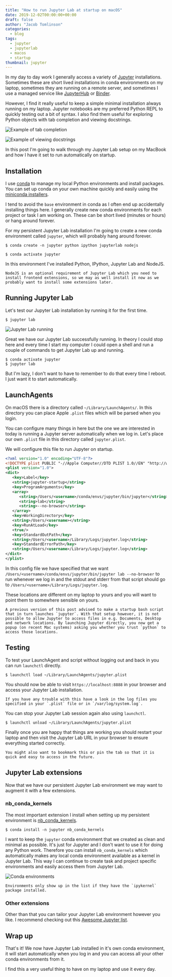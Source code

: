 ```yaml
---
title: "How to run Jupyter Lab at startup on macOS"
date: 2019-12-02T00:00:00+00:00
draft: false
author: "Jacob Tomlinson"
categories:
  - blog
tags:
  - jupyter
  - jupyterlab
  - macos
  - startup
thumbnail: jupyter
---
```


In my day to day work I generally access a variety of [Jupyter](https://jupyter.org/) installations. Sometimes these are short lived installations in conda environments on my laptop, sometimes they are running on a remote server, and sometimes I use a managed service like [JupyterHub](https://jupyter.org/hub) or [Binder](https://mybinder.org/).

However, I find it really useful to keep a simple minimal installation always running on my laptop. Jupyter notebooks are my preferred Python REPL to quickly testing out a bit of syntax. I also find them useful for exploring Python objects with tab completion and viewing docstrings.

![Example of tab completion](nMRX1PG.png "Example of tab completion")

![Example of viewing docstrings](j5YD7Po.png "Example of viewing docstrings")

In this post I'm going to walk through my Jupyter Lab setup on my MacBook and how I have it set to run automatically on startup.

## Installation

I use [conda](https://docs.conda.io/projects/conda/en/latest/) to manage my local Python environments and install packages. You can set up conda on your own machine quickly and easily using the [miniconda installers](https://docs.conda.io/en/latest/miniconda.html).

I tend to avoid the `base` environment in conda as I often end up accidentally installing things here. I generally create new conda environments for each project or task I am working on. These can be short lived (minutes or hours) or hang around forever.

For my persistent Jupyter Lab installation I'm going to create a new conda environment called `jupyter`, which will probably hang around forever.

```console
$ conda create -n jupyter python ipython jupyterlab nodejs

$ conda activate jupyter
```

In this environment I've installed Python, IPython, Jupyter Lab and NodeJS.

```info
NodeJS is an optional requirement of Jupyter Lab which you need to install frontend extensions, so we may as well install it now as we probably want to install some extensions later.
```

## Running Jupyter Lab

Let's test our Jupyter Lab installation by running it for the first time.

```console
$ jupyter lab
```

![Jupyter Lab running](b4VoXv4.png)

Great we have our Jupyter Lab successfully running. In theory I could stop here and every time I start my computer I could open a shell and run a couple of commands to get Jupyter Lab up and running.

```console
$ conda activate jupyter
$ jupyter lab
```

But I'm lazy, I don't want to have to remember to do that every time I reboot. I just want it to start automatically.

## LaunchAgents

On macOS there is a directory called `~/Library/LaunchAgents/`. In this directory you can place Apple `.plist` files which will be parsed when you login.

You can configure many things in here but the one we are interested in today is running a Jupyter server automatically when we log in. Let's place our own `.plist` file in this directory called `jupyter.plist`.

We will configure this file to run Jupyter on startup.

```xml
<?xml version="1.0" encoding="UTF-8"?>
<!DOCTYPE plist PUBLIC "-//Apple Computer//DTD PLIST 1.0//EN" "http://www.apple.com/DTDs/PropertyList-1.0.dtd">
<plist version="1.0">
<dict>
   <key>Label</key>
   <string>jupyter-startup</string>
   <key>ProgramArguments</key>
   <array>
      <string>/Users/<username>/conda/envs/jupyter/bin/jupyter</string>
      <string>lab</string>
      <string>--no-browser</string>
   </array>
   <key>WorkingDirectory</key>
   <string>/Users/<username></string>
   <key>RunAtLoad</key>
   <true/>
   <key>StandardOutPath</key>
   <string>/Users/<username>/Library/Logs/jupyter.log</string>
   <key>StandardErrorPath</key>
   <string>/Users/<username>/Library/Logs/jupyter.log</string>
</dict>
</plist>
```

In this config file we have specified that we want `/Users/<username>/conda/envs/jupyter/bin/jupyter lab --no-browser` to run whenever we log in and the stdout and stderr from that script should go to `/Users/<username>/Library/Logs/jupyter.log`.

These locations are different on my laptop to yours and you will want to point them to somewhere sensible on yours.

```warning
A previous version of this post advised to make a startup bash script that in turn launches `jupyter`. With that setup however, it is not possible to allow Jupyter to access files in e.g. Documents, Desktop and network locations. By launching Jupyter directly, you now get a popup (on recent Mac systems) asking you whether you trust `python` to access those locations.
```

## Testing

To test your LaunchAgent and script without logging out and back in you can run `launchctl` directly.

```console
$ launchctl load ~/Library/LaunchAgents/jupyter.plist
```

You should now be able to visit `https://localhost:8888` in your browser and access your Jupyter Lab installation.

```info
If you have any trouble with this have a look in the log files you specified in your `.plist` file or in `/var/log/system.log`.
```

You can stop your Jupyter Lab session again also using `launchctl`.

```console
$ launchctl unload ~/Library/LaunchAgents/jupyter.plist
```

Finally once you are happy that things are working you should restart your laptop and then visit the Jupyter Lab URL in your browser to ensure everything started correctly.

```info
You might also want to bookmark this or pin the tab so that it is quick and easy to access in the future.
```

## Jupyter Lab extensions

Now that we have our persistent Jupyter Lab environment we may want to augment it with a few extensions.

### nb_conda_kernels

The most important extension I install when setting up my persistent environment is [nb_conda_kernels](https://github.com/Anaconda-Platform/nb_conda_kernels).

```console
$ conda install -n jupyter nb_conda_kernels
```

I want to keep the `jupyter` conda environment that we created as clean and minimal as possible. It's just for Jupyter and I don't want to use it for doing any Python work. Therefore you can install `nb_conda_kernels` which automatically makes any local conda environment available as a kernel in Jupyter Lab. This way I can continue to create task and project specific environments and easily access them from Jupyter Lab.

![Conda environments](lyC6p9Y.png)

```warning
Environments only show up in the list if they have the `ipykernel` package installed.
```

### Other extensions

Other than that you can tailor your Jupyter Lab environment however you like. I recommend checking out this [Awesome Jupyter list](https://github.com/markusschanta/awesome-jupyter).

## Wrap up

That's it! We now have Jupyter Lab installed in it's own conda environment, it will start automatically when you log in and you can access all your other conda environments from it.

I find this a very useful thing to have on my laptop and use it every day.

